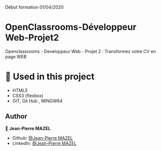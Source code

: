 Début formation 01/04/2020
# OpenClassrooms-Développeur Web-Projet2
Openclassrooms - Developpeur Web - Projet 2 : Transformez votre CV en page WEB
# 🔨 Used in this project

* HTML5
* CSS3 (flexbox)
* GIT, Git Hub , MINGW64





## Author

👤 **Jean-Pierre MAZEL**

* Github: [@Jean-Pierre MAZEL](https://github.com/jpmazel)
* LinkedIn: [@Jean-Pierre MAZEL](https://www.linkedin.com/in/jeanpierremazel/)

